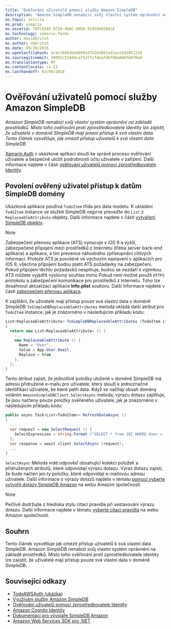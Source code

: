 ```yaml
---
title: "Ověřování uživatelů pomocí služby Amazon SimpleDB"
description: "Amazon SimpleDB nenabízí svůj vlastní systém oprávnění na základě prostředků. Místo toho ověřování proti zprostředkovatele identity lze zajistit, že uživatelé v doméně SimpleDB mají jenom přístup k svá vlastní data. Tento článek vysvětluje, jak omezit přístup uživatelů k svá vlastní data SimpleDB."
ms.topic: article
ms.prod: xamarin
ms.assetid: 797C91A5-9720-4DAC-89D8-5C85996584C8
ms.technology: xamarin-forms
author: davidbritch
ms.author: dabritch
ms.date: 09/20/2016
ms.openlocfilehash: ac4c788b4bd48991d7628d892ad1ece3d2451228
ms.sourcegitcommit: 30055c534d9caf5dffcfdeafd6f08e666fb870a8
ms.translationtype: MT
ms.contentlocale: cs-CZ
ms.lasthandoff: 03/09/2018
---
```

# <a name="authenticating-users-with-an-amazon-simpledb-service"></a>Ověřování uživatelů pomocí služby Amazon SimpleDB

_Amazon SimpleDB nenabízí svůj vlastní systém oprávnění na základě prostředků. Místo toho ověřování proti zprostředkovatele identity lze zajistit, že uživatelé v doméně SimpleDB mají jenom přístup k svá vlastní data. Tento článek vysvětluje, jak omezit přístup uživatelů k svá vlastní data SimpleDB._

[Xamarin.Auth](https://github.com/xamarin/Xamarin.Auth) v ukázkové aplikaci slouží ke správě procesu ověřování uživatele a bezpečně uložit podrobnosti účtu uživatele v zařízení. Další informace najdete v části [ověřování uživatelů pomocí zprostředkovatele Identity](~/xamarin-forms/data-cloud/authentication/oauth.md).

## <a name="allowing-an-authenticated-user-access-to-simpledb-domain-data"></a>Povolení ověřený uživatel přístup k datům SimpleDB domény

Ukázková aplikace používá `TodoItem` třída pro data modelu. K ukládání `TodoItem` instance ve službě SimpleDB nejprve převeďte do `List` z `ReplaceableAttribute` objekty. Další informace najdete v části [vytváření SimpleDB objekty](~/xamarin-forms/data-cloud/consuming/aws.md).

> [!NOTE]
> Zabezpečení přenosu aplikace (ATS) vynucuje v iOS 9 a vyšší, zabezpečené připojení mezi prostředků z Internetu (třeba server back-end aplikace) a aplikace, a tím prevence náhodného zpřístupnění citlivých informací. Protože ATS je povolené ve výchozím nastavení v aplikacích pro iOS 9, všechna připojení budou platit ATS požadavky na zabezpečení. Pokud připojení těchto požadavků nesplňuje, budou se nezdaří s výjimkou.
> ATS můžete vyjádřit výslovný souhlas mimo Pokud není možné použít `HTTPS` protokolu a zabezpečení komunikace pro prostředků z Internetu. Toho lze dosáhnout aktualizací aplikace **Info.plist** souboru. Další informace najdete v části [zabezpečení přenosu aplikace](~/ios/app-fundamentals/ats.md).

K zajištění, že uživatelé mají přístup pouze svá vlastní data v doméně SimpleDB `ToSimpleDBReplaceableAttributes` metoda ukládá další atribut pro `TodoItem` instance, jak je znázorněno v následujícím příkladu kódu:

```csharp
List<ReplaceableAttribute> ToSimpleDBReplaceableAttributes (TodoItem item)
{
  return new List<ReplaceableAttribute> () {
    ...
    new ReplaceableAttribute () {
      Name = "User",
      Value = App.User.Email,
      Replace = true
    },
  };
}
```

Tento atribut zajistí, že jednotlivé položky uložené v doméně SimpleDB má adresu přidružené e-mailu pro uživatele, který slouží k jednoznačné identifikaci uživatele, ke které patří data. Když se načítají obsah domény voláním `AmazonSimpleDBClient.SelectAsync` metoda, výrazu dotazu zajišťuje, že jsou načteny pouze položky ověřeného uživatele, jak je znázorněno v následujícím příkladu kódu:

```csharp
public async Task<List<TodoItem>> RefreshDataAsync ()
{
  ...
  var request = new SelectRequest () {
    SelectExpression = string.Format ("SELECT * from {0} WHERE User = '{1}'", tableName, App.User.Email)
  };
  var response = await client.SelectAsync (request);
  ...
}
```

`SelectAsync` Metoda vrátí odpověď obsahující kolekci položek a přidružených atributů, které odpovídají výrazu dotazu. Výraz dotazu zajistí, že bude načten jen ty položky, které odpovídají e-mailovou adresu uživatele. Další informace o výrazy dotazů najdete v tématu [pomocí vyberte vytvořit dotazy SimpleDB Amazon](http://docs.aws.amazon.com/AmazonSimpleDB/latest/DeveloperGuide/UsingSelect.html) na webu Amazon společnosti.

> [!NOTE]
> Pečlivě dodržujte z hlediska stylu citací pravidla při sestavování výrazu dotazu. Další informace najdete v tématu [vyberte citací pravidla](http://docs.aws.amazon.com/AmazonSimpleDB/latest/DeveloperGuide/QuotingRulesSelect.html) na webu Amazon společnosti.

## <a name="summary"></a>Souhrn

Tento článek vysvětluje jak omezit přístup uživatelů k svá vlastní data SimpleDB. Amazon SimpleDB nenabízí svůj vlastní systém oprávnění na základě prostředků. Místo toho ověřování proti zprostředkovatele identity lze zajistit, že uživatelé mají přístup pouze svá vlastní data v doméně SimpleDB.


## <a name="related-links"></a>Související odkazy

- [TodoAWSAuth (ukázka)](https://developer.xamarin.com/samples/xamarin-forms/WebServices/TodoAWSAuth/)
- [Využívání služby Amazon SimpleDB](~/xamarin-forms/data-cloud/consuming/aws.md)
- [Ověřování uživatelů pomocí zprostředkovatele Identity](~/xamarin-forms/data-cloud/authentication/oauth.md)
- [Amazon Cognito Identity](http://docs.aws.amazon.com/cognito/devguide/identity/)
- [Dokumentaci pro vývojáře SimpleDB Amazon](http://docs.aws.amazon.com/AmazonSimpleDB/latest/DeveloperGuide/Welcome.html)
- [Amazon Web Services SDK pro .NET](https://www.nuget.org/packages?q=Tags%3A%22aws-sdk-v3%22)

